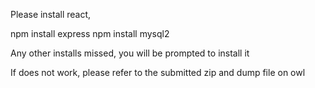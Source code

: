 Please install react,


npm install express
npm install mysql2

Any other installs missed, you will be prompted to install it 

If does not work, please refer to the submitted zip and dump file on owl 
